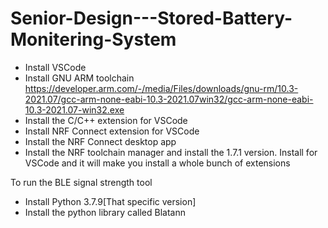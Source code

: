 # Senior-Design---Stored-Battery-Monitering-System
* Install VSCode
* Install GNU ARM toolchain https://developer.arm.com/-/media/Files/downloads/gnu-rm/10.3-2021.07/gcc-arm-none-eabi-10.3-2021.07win32/gcc-arm-none-eabi-10.3-2021.07-win32.exe
* Install the C/C++ extension for VSCode
* Install NRF Connect extension for VSCode
* Install the NRF Connect desktop app
* Install the NRF toolchain manager and install the 1.7.1 version. Install for VSCode and it will make you install a whole bunch of extensions

To run the BLE signal strength tool
* Install Python 3.7.9[That specific version]
* Install the python library called Blatann